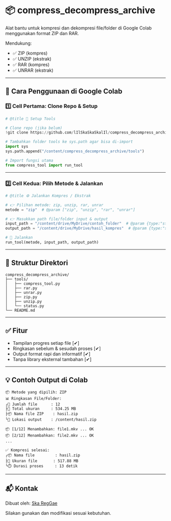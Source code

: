 # 📦 compress_decompress_archive

Alat bantu untuk kompresi dan dekompresi file/folder di Google Colab menggunakan format ZIP dan RAR.

Mendukung:
- ✅ ZIP (kompres)
- ✅ UNZIP (ekstrak)
- ✅ RAR (kompres)
- ✅ UNRAR (ekstrak)

---

## 🚀 Cara Penggunaan di Google Colab

### 1️⃣ Cell Pertama: Clone Repo & Setup

```python
# @title 🔧 Setup Tools

# Clone repo (jika belum)
!git clone https://github.com/lIlSkaSkaSkalIl/compress_decompress_archive.git || echo "Repo sudah ada"

# Tambahkan folder tools ke sys.path agar bisa di-import
import sys
sys.path.append("/content/compress_decompress_archive/tools")

# Import fungsi utama
from compress_tool import run_tool
```

---

### 2️⃣ Cell Kedua: Pilih Metode & Jalankan

```python
# @title ⚙️ Jalankan Kompres / Ekstrak

# 👉 Pilihan metode: zip, unzip, rar, unrar
metode = "zip"  # @param ["zip", "unzip", "rar", "unrar"]

# 👉 Masukkan path file/folder input & output
input_path = "/content/drive/MyDrive/contoh_folder"  # @param {type:"string"}
output_path = "/content/drive/MyDrive/hasil_kompres"  # @param {type:"string"}

# 🚀 Jalankan
run_tool(metode, input_path, output_path)
```

---

## 📂 Struktur Direktori

```
compress_decompress_archive/
├── tools/
│   ├── compress_tool.py
│   ├── rar.py
│   ├── unrar.py
│   ├── zip.py
│   ├── unzip.py
│   └── status.py
└── README.md
```

---

## ✅ Fitur

- Tampilan progres setiap file [✔]
- Ringkasan sebelum & sesudah proses [✔]
- Output format rapi dan informatif [✔]
- Tanpa library eksternal tambahan [✔]

---

## 💡 Contoh Output di Colab

```
📦 Metode yang dipilih: ZIP
📊 Ringkasan File/Folder:
╭📁 Jumlah file      : 12
├💾 Total ukuran     : 534.25 MB
├📦 Nama file ZIP    : hasil.zip
╰🎯 Lokasi output    : /content/hasil.zip

📦 [1/12] Menambahkan: file1.mkv ... OK
📦 [2/12] Menambahkan: file2.mkv ... OK
...

✅ Kompresi selesai:
╭📦 Nama file         : hasil.zip
├📏 Ukuran file       : 517.88 MB
╰⏱️ Durasi proses     : 13 detik
```

---

## 📬 Kontak

Dibuat oleh: [Ska RegGae](https://github.com/lIlSkaSkaSkalIl)

Silakan gunakan dan modifikasi sesuai kebutuhan.
